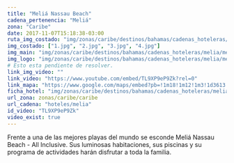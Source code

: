 ```yaml
---
title: "Meliá Nassau Beach"
cadena_pertenencia: "Meliá"
zona: "Caribe"
date: 2017-11-07T15:18:38-03:00
ruta_img_costado: "img/zonas/caribe/destinos/bahamas/cadenas_hoteleras/melia/melia_nassau_beach/imagenes_hotel/"
img_costado: ["1.jpg", "2.jpg", "3.jpg", "4.jpg"]
img_main: "img/zonas/caribe/destinos/bahamas/cadenas_hoteleras/melia/melia_nassau_beach/melia_nassau.jpg"
img_logo: "img/zonas/caribe/destinos/bahamas/cadenas_hoteleras/melia/melia_nassau_beach/logo_hotel/logo_melia_nassau.jpg"
# Esto esta pendiente de resolver.
link_img_video: ""
link_video: "https://www.youtube.com/embed/TL9XP9eP9Zk?rel=0"
link_mapa: "https://www.google.com/maps/embed?pb=!1m18!1m12!1m3!1d3613.8216321449027!2d-77.40270868499292!3d25.07403398395362!2m3!1f0!2f0!3f0!3m2!1i1024!2i768!4f13.1!3m3!1m2!1s0x892f63200c8a9071%3A0x16258be555b408!2sMeli%C3%A1+Nassau+Beach+All+Inclusive!5e0!3m2!1ses!2scl!4v1510079705458"
ficha_hotel: "img/zonas/caribe/destinos/bahamas/cadenas_hoteleras/melia/melia_nassau_beach/melia_nassau.pdf"
url_zona: zonas/caribe/caribe
url_cadena: "hoteles/melia"
id_video: "TL9XP9eP9Zk"
video_exist: true
---
```

Frente a una de las mejores playas del mundo se esconde Meliá Nassau Beach - All Inclusive. Sus luminosas habitaciones, sus piscinas y su programa de actividades harán disfrutar a toda la familia.
